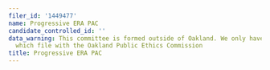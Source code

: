 ```yaml
---
filer_id: '1449477'
name: Progressive ERA PAC
candidate_controlled_id: ''
data_warning: This committee is formed outside of Oakland. We only have data on committees
  which file with the Oakland Public Ethics Commission
title: Progressive ERA PAC
---
```

